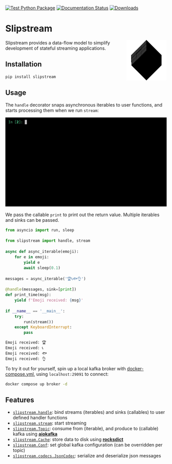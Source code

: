 [![Test Python Package](https://github.com/Menziess/slipstream/actions/workflows/python-test.yml/badge.svg)](https://github.com/Menziess/slipstream/actions/workflows/python-test.yml) [![Documentation Status](https://readthedocs.org/projects/slipstream/badge/?version=latest)](https://slipstream.readthedocs.io/en/latest/?badge=latest) [![Downloads](https://static.pepy.tech/personalized-badge/slipstream?period=month&units=international_system&left_color=grey&right_color=brightgreen&left_text=downloads/month)](https://pepy.tech/project/slipstream)

# Slipstream

<img src="https://raw.githubusercontent.com/menziess/slipstream/master/res/logo.png" width="25%" height="25%" align="right" />

Slipstream provides a data-flow model to simplify development of stateful streaming applications.

## Installation

```sh
pip install slipstream
```

## Usage

The `handle` decorator snaps asynchronous iterables to user functions, and starts processing them when we run `stream`:

![demo](https://raw.githubusercontent.com/menziess/slipstream/master/res/demo.gif)

We pass the callable `print` to print out the return value. Multiple iterables and sinks can be passed.

```py
from asyncio import run, sleep

from slipstream import handle, stream

async def async_iterable(emoji):
    for e in emoji:
        yield e
        await sleep(0.1)

messages = async_iterable('🏆📞🐟👌')

@handle(messages, sink=[print])
def print_time(msg):
    yield f'Emoji received: {msg}'

if __name__ == '__main__':
    try:
        run(stream())
    except KeyboardInterrupt:
        pass
```

```sh
Emoji received: 🏆
Emoji received: 📞
Emoji received: 🐟
Emoji received: 👌
```

To try it out for yourself, spin up a local kafka broker with [docker-compose.yml](docker-compose.yml), using `localhost:29091` to connect:

```sh
docker compose up broker -d
```

## Features

- [`slipstream.handle`](slipstream/__init__.py): bind streams (iterables) and sinks (callables) to user defined handler functions
- [`slipstream.stream`](slipstream/__init__.py): start streaming
- [`slipstream.Topic`](slipstream/core.py): consume from (iterable), and produce to (callable) kafka using [**aiokafka**](https://aiokafka.readthedocs.io/en/stable/index.html)
- [`slipstream.Cache`](slipstream/caching.py): store data to disk using [**rocksdict**](https://congyuwang.github.io/RocksDict/rocksdict.html)
- [`slipstream.Conf`](slipstream/core.py): set global kafka configuration (can be overridden per topic)
- [`slipstream.codecs.JsonCodec`](slipstream/codecs.py): serialize and deserialize json messages
